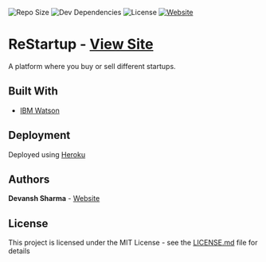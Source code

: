 ![Repo Size](https://img.shields.io/github/repo-size/devansh289/restartup)
![Dev Dependencies](https://img.shields.io/david/dev/devansh289/restartup)
![License](https://img.shields.io/github/license/devansh289/restartup)
[![Website](https://img.shields.io/website-up-down-green-red/http/shields.io.svg)](http://restartup.ml)

# ReStartup - [View Site](http://restartup.ml)
A platform where you buy or sell different startups.

## Built With

* [IBM Watson](https://www.ibm.com/watson/developer) 

## Deployment
Deployed using [Heroku](https://www.heroku.com/)

## Authors
 **Devansh Sharma**  - [Website](http://devansh-sharma.me)
 
## License

This project is licensed under the MIT License - see the [LICENSE.md](LICENSE) file for details
